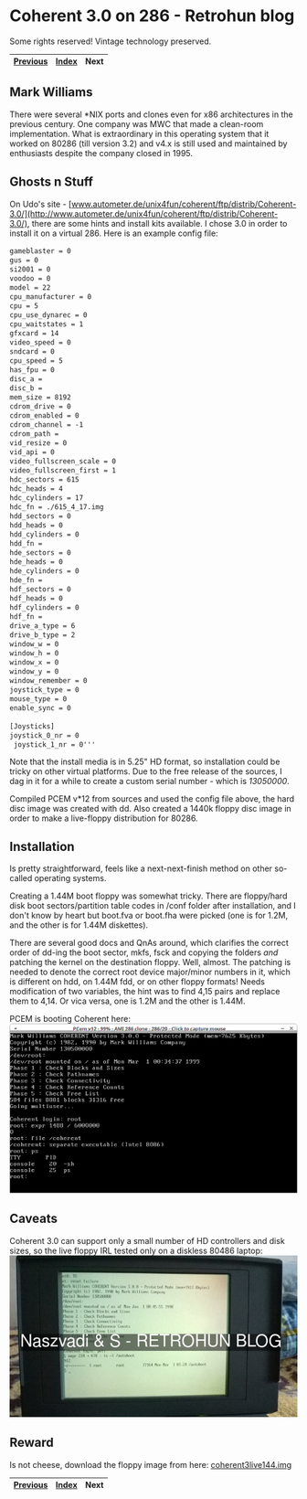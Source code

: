 # Coherent 3.0 on 286 - Retrohun blog

Some rights reserved! Vintage technology preserved.

[Previous](../olivettim211vreanim) | [Index](../../../../) | Next
--- | --- | ---

## Mark Williams
There were several \*NIX ports and clones even for x86 architectures in the previous century. One company was MWC that made a clean-room implementation. What is extraordinary in this operating system that it worked on 80286 (till version 3.2) and v4.x is still used and maintained by enthusiasts despite the company closed in 1995.

## Ghosts n Stuff
On Udo\'s site - [www.autometer.de/unix4fun/coherent/ftp/distrib/Coherent-3.0/](http://www.autometer.de/unix4fun/coherent/ftp/distrib/Coherent-3.0/), there are some hints and install kits available. I chose 3.0 in order to install it on a virtual 286. Here is an example config file:
```
gameblaster = 0
gus = 0
si2001 = 0
voodoo = 0
model = 22
cpu_manufacturer = 0
cpu = 5
cpu_use_dynarec = 0
cpu_waitstates = 1
gfxcard = 14
video_speed = 0
sndcard = 0
cpu_speed = 5
has_fpu = 0
disc_a = 
disc_b = 
mem_size = 8192
cdrom_drive = 0
cdrom_enabled = 0
cdrom_channel = -1
cdrom_path = 
vid_resize = 0
vid_api = 0
video_fullscreen_scale = 0
video_fullscreen_first = 1
hdc_sectors = 615
hdc_heads = 4
hdc_cylinders = 17
hdc_fn = ./615_4_17.img
hdd_sectors = 0
hdd_heads = 0
hdd_cylinders = 0
hdd_fn = 
hde_sectors = 0
hde_heads = 0
hde_cylinders = 0
hde_fn = 
hdf_sectors = 0
hdf_heads = 0
hdf_cylinders = 0
hdf_fn = 
drive_a_type = 6
drive_b_type = 2
window_w = 0
window_h = 0
window_x = 0
window_y = 0
window_remember = 0
joystick_type = 0
mouse_type = 0
enable_sync = 0

[Joysticks]
joystick_0_nr = 0
 joystick_1_nr = 0'''
```

Note that the install media is in 5.25\" HD format, so installation could be tricky on other virtual platforms. Due to the free release of the sources, I dag in it for a while to create a custom serial number - which is _13050000_.

Compiled PCEM v\*12 from sources and used the config file above, the hard disc image was created with dd. Also created a 1440k floppy disc image in order to make a live-floppy distribution for 80286.

## Installation
Is pretty straightforward, feels like a next-next-finish method on other so-called operating systems.

Creating a 1.44M boot floppy was somewhat tricky. There are floppy/hard disk boot sectors/partition table codes in /conf folder after installation, and I don\'t know by heart but boot.fva or boot.fha were picked (one is for 1.2M, and the other is for 1.44M diskettes).

There are several good docs and QnAs around, which clarifies the correct order of dd-ing the boot sector, mkfs, fsck and copying the folders *and* patching the kernel on the destination floppy. Well, almost. The patching is needed to denote the correct root device major/minor numbers in it, which is different on hdd, on 1.44M fdd, or on other floppy formats! Needs modification of two variables, the hint was to find 4,15 pairs and replace them to 4,14. Or vica versa, one is 1.2M and the other is 1.44M.

PCEM is booting Coherent here:
![Coherent 3.0/286 in PCEM](20171201coherent3on20mhddtype2.png)

## Caveats
Coherent 3.0 can support only a small number of HD controllers and disk sizes, so the live floppy IRL tested only on a diskless 80486 laptop:
![Coherent 3.0/286 on a dec 486 portable](dec486coherent.jpg)

## Reward
Is not cheese, download the floppy image from here: [coherent3live144.img](coherent3live144.img)

[Previous](../olivettim211vreanim) | [Index](../../../../) | Next
--- | --- | ---
